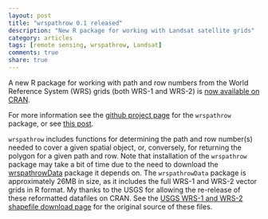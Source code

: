 ```yaml
---
layout: post
title: "wrspathrow 0.1 released"
description: "New R package for working with Landsat satellite grids"
category: articles
tags: [remote sensing, wrspathrow, Landsat]
comments: true
share: true
---
```


A new R package for working with path and row numbers from the World Reference 
System (WRS) grids (both WRS-1 and WRS-2) is [now available on 
CRAN](http://cran.r-project.org/web/packages/wrspathrow).

For more information see the [github project 
page](http://github.com/azvoleff/wrspathrow) for the `wrspathrow` package, or 
see [this 
post](https://stat.ethz.ch/pipermail/r-sig-geo/2014-February/020403.html).

`wrspathrow` includes functions for determining the path and row number(s) needed 
to cover a given spatial object, or, conversely, for returning the polygon for 
a given path and row. Note that installation of the `wrspathrow` package may take 
a bit of time due to the need to download the 
[wrspathrowData](http://cran.r-project.org/web/packages/wrspathrowData) package 
it depends on. The `wrspathrowData` package is approximately 26MB in 
size, as it includes the full WRS-1 and WRS-2 vector grids in R format. My 
thanks to the USGS for allowing the re-release of these reformatted datafiles 
on CRAN. See the [USGS WRS-1 and WRS-2 shapefile download 
page](http://landsat.usgs.gov/tools_wrs-2_shapefile.php) for the original 
source of these files.

